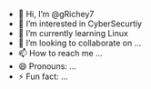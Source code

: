 - 👋 Hi, I’m @gRichey7
- 👀 I’m interested in CyberSecurtiy
- 🌱 I’m currently learning Linux
- 💞️ I’m looking to collaborate on ...
- 📫 How to reach me ...
- 😄 Pronouns: ...
- ⚡ Fun fact: ...

<!---
gRichey7/gRichey7 is a ✨ special ✨ repository because its `README.md` (this file) appears on your GitHub profile.
You can click the Preview link to take a look at your changes.
--->

